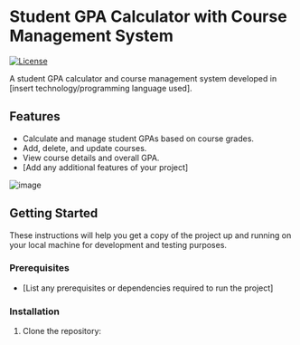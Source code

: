 # Student GPA Calculator with Course Management System

[![License](https://img.shields.io/badge/License-MIT-blue.svg)](LICENSE)

A student GPA calculator and course management system developed in [insert technology/programming language used].


## Features

- Calculate and manage student GPAs based on course grades.
- Add, delete, and update courses.
- View course details and overall GPA.
- [Add any additional features of your project]

![image](https://github.com/Kezara666/Student-GPA-Calculator-with-Course-Management-Sytem/assets/87107996/372998bc-e36b-49fd-aa92-ac53a59a1a1d)


## Getting Started

These instructions will help you get a copy of the project up and running on your local machine for development and testing purposes.

### Prerequisites

- [List any prerequisites or dependencies required to run the project]

### Installation

1. Clone the repository:
